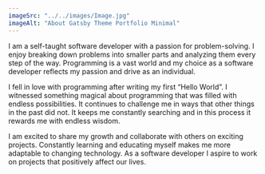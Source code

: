 ```yaml
---
imageSrc: "../../images/Image.jpg"
imageAlt: "About Gatsby Theme Portfolio Minimal"
---
```


I am a self-taught software developer with a passion for problem-solving. I enjoy breaking down problems into smaller parts and analyzing them every step of the way. Programming is a vast world and my choice as a software developer reflects my passion and drive as an individual. 

I fell in love with programming after writing my first “Hello World”.  I witnessed something magical about programming that was filled with endless possibilities. It continues to challenge me in ways that other things in the past did not. It keeps me constantly searching and in this process it rewards me with endless wisdom. 

I am excited to share my growth and collaborate with others on exciting projects. Constantly learning and educating myself makes me more adaptable to changing technology. As a software developer I aspire to work on projects that positively affect our lives.   




<a href="https://unsplash.com/@charlesdeluvio?utm_source=unsplash&utm_medium=referral&utm_content=creditCopyText" target="_blank" rel="nofollow noopener noreferrer" aria-label="External Link"><u></u></a>
